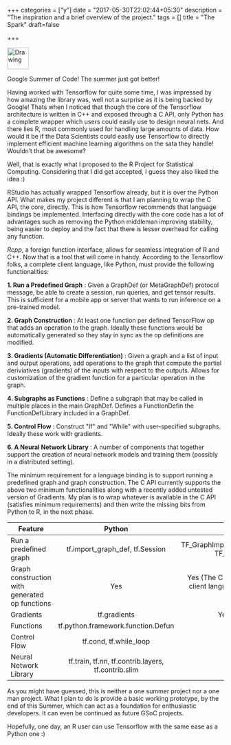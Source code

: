 +++
categories = ["y"]
date = "2017-05-30T22:02:44+05:30"
description = "The inspiration and a brief overview of the project."
tags = []
title = "The Spark"
draft=false

+++

<img src="https://developers.google.com/open-source/gsoc/images/gsoc2016-sun-373x373.png" alt="Drawing" style="width: 50px;height: 50px;"/>

Google Summer of Code! The summer just got better!

Having worked with Tensorflow for quite some time, I was impressed by how amazing the library was, well not a surprise
as it is being backed by Google! Thats when I noticed that though the core of the Tensorflow architecture is written in C++ and exposed through a C API, only Python has a complete wrapper which  users could easily use to design neural nets. And there lies R, most commonly used for handling large amounts of data. How would it be if the Data Scientists could easily use Tensorflow to directly implement efficient machine learning algorithms on the sata they handle! Wouldn’t that be awesome?

Well, that is exactly what I proposed to the R Project for Statistical Computing. Considering that I did get accepted, I guess they also liked the idea :)

RStudio has actually wrapped Tensorflow already, but it is over the Python API. What makes my project different is that I am planning to wrap the C API, the core, directly. This is how Tensorflow recommends that language bindings be implemented. Interfacing directly with the core code has a lot of advantages such as removing the Python middleman improving stability, being easier to deploy and the fact that there is lesser overhead for calling any function.

*Rcpp*, a foreign function interface, allows for seamless integration of R and C++. Now that is a tool that will come in handy. According to the Tensorflow folks, a complete client language, like Python, must provide the following functionalities:

**1. Run a Predefined Graph** : Given a GraphDef (or MetaGraphDef) protocol message, be able to create a session, run queries, and get tensor results. This is sufficient for a mobile app or server that wants to run inference on a pre-trained model.

**2. Graph Construction** : At least one function per defined TensorFlow op that adds an operation to the graph. Ideally these functions would be automatically generated so they stay in sync as the op definitions are modified.

**3. Gradients (Automatic Differentiation)** : Given a graph and a list of input and output operations, add operations to the graph that compute the partial deriviatives (gradients) of the inputs with respect to the outputs. Allows for customization of the gradient function for a particular operation in the graph.

**4. Subgraphs as Functions** : Define a subgraph that may be called in multiple places in the main GraphDef. Defines a FunctionDefin the FunctionDefLibrary included in a GraphDef.

**5. Control Flow** : Construct "If" and "While" with user-specified subgraphs. Ideally these work with gradients.

**6. A Neural Network Library** : A number of components that together support the creation of neural network models and training them (possibly in a distributed setting).


The minimum requirement for a language binding is to support running a predefined graph and graph construction. The C API currently supports the above two minimum functionalities along with a recently added untested version of Gradients. My plan is to wrap whatever is available in the C API (satisfies minimum requirements) and then write the missing bits from Python to R, in the next phase.

| Feature        | Python           | C  |
| ------------- |:-------------:| -----:|
| Run a predefined graph     | tf.import_graph_def, tf.Session | TF_GraphImportGraphDef, TF_NewSession |
| Graph construction with generated op functions      | Yes     |   Yes (The C API supports client languages that do this) |
| Gradients | tf.gradients     |    Yes (Untested) |
| Functions     | tf.python.framework.function.Defun |  |
| Control Flow      | tf.cond, tf.while_loop      |    |
| Neural Network Library | tf.train, tf.nn, tf.contrib.layers, tf.contrib.slim      |     |

As you might have guessed, this is neither a one summer project nor a one man project. What I plan to do is provide a basic working prototype, by the end of this Summer, which can act as a foundation for enthusiastic developers. It can even be continued as future GSoC projects.

Hopefully, one day, an R user can use Tensorflow with the same ease as a Python one :)
